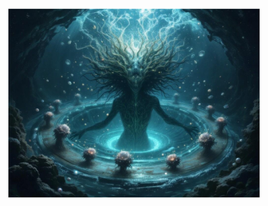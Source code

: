 ![The Drowned Oracle in final form, a being of water and consciousness emerging from a whirlpool altar. Surrounded by floating memory pearls and thought fragments. Dark cosmic horror underwater scene with bioluminescent highlights. Victorian deep sea exploration meets eldritch transformation.](illustration_caption_3.jpeg)